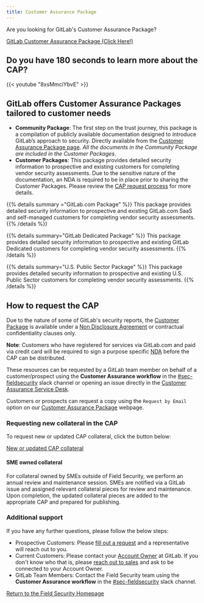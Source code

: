 ```yaml
---
title: Customer Assurance Package
---
```


Are you looking for GitLab's Customer Assurance Package?

<div class="d-grid gap-2 my-4">
<a href="https://about.gitlab.com/security/cap/" class="btn bg-primary text-white btn-lg">GitLab Customer Assurance Package (Click Here!)</a>
</div>

## Do you have 180 seconds to learn more about the CAP?

{{< youtube "8xsMmciYbvE" >}}

## GitLab offers Customer Assurance Packages tailored to customer needs

- **Community Package**: The first step on the trust journey, this package is a compilation of publicly available documentation designed to introduce GitLab’s approach to security. Directly available from the [Customer Assurance Package page](https://about.gitlab.com/security/cap/). *All the documents in the Community Package are included in the Customer Packages*.
- **Customer Packages**: This package provides detailed security information to prospective and existing customers for completing vendor security assessments. Due to the sensitive nature of the documentation, an NDA is required to be in place prior to sharing the Customer Packages. Please review the [CAP request process](/handbook/security/security-assurance/field-security/customer-assurance-package.html#cap-request-process) for more details.

{{% details summary ="GitLab.com Package" %}}
This package provides detailed security information to prospective and existing GitLab.com SaaS and self-managed customers for completing vendor security assessments.
{{% /details %}}

{{% details summary="GitLab Dedicated Package" %}}
This package provides detailed security information to prospective and existing GitLab Dedicated customers for completing vendor security assessments.
{{% /details %}}

{{% details summary="U.S. Public Sector Package" %}}
This package provides detailed security information to prospective and existing U.S. Public Sector customers for completing vendor security assessments.
{{% /details %}}

## How to request the CAP

Due to the nature of some of GitLab's security reports, the [Customer Package](https://about.gitlab.com/security/cap/) is available under a [Non Disclosure Agreement](/handbook/legal/NDA/) or contractual confidentiality  clauses only.

**Note**: Customers who have registered for services via GitLab.com and paid via credit card will be required to sign a purpose specific [NDA](/handbook/legal/NDA/) before the CAP can be distributed.

These resources can be requested by a GitLab team member on behalf of a customer/prospect using the **Customer Assurance workflow** in the [#sec-fieldsecurity](https://gitlab.slack.com/archives/CV5A53V70) slack channel or opening an issue directly in the [Customer Assurance Service Desk](https://gitlab.com/gitlab-com/gl-security/security-assurance/field-security-team/customer-assurance-activities/caa-servicedesk).

Customers or prospects can request a copy using the `Request by Email` option on our [Customer Assurance Package](https://about.gitlab.com/security/cap/) webpage.

### Requesting new collateral in the CAP

To request new or updated CAP collateral, click the button below:

<div class="d-grid gap-2 my-4">
<a href="https://gitlab.com/gitlab-com/gl-security/security-assurance/field-security-team/field-security/-/issues/new?issuable_template=cap_collateral_request" class="btn bg-primary text-white btn-lg">New or updated CAP collateral</a>
</div>

#### SME owned collateral

For collateral owned by SMEs outside of Field Security, we perform an annual review and maintenance session. SMEs are notified via a GitLab issue and assigned relevant collateral pieces for review and maintenance. Upon completion, the updated collateral pieces are added to the appropriate CAP and prepared for publishing.

### Additional support

If you have any further questions, please follow the below steps:

- Prospective Customers: Please [fill out a request](https://about.gitlab.com/sales/) and a representative will reach out to you.
- Current Customers: Please contact your [Account Owner](/handbook/sales/#initial-account-owner---based-on-segment) at GitLab. If you don't know who that is, please [reach out to sales](https://about.gitlab.com/sales/) and ask to be connected to your Account Owner.
- GitLab Team Members: Contact the Field Security team using the **Customer Assurance workflow** in the [#sec-fieldsecurity](https://gitlab.slack.com/archives/CV5A53V70) slack channel.

<div class="d-grid gap-2 my-4">
<a href="https://about.gitlab.com/handbook/security/security-assurance/field-security/" class="btn bg-primary text-white btn-lg">Return to the Field Security Homepage</a>
</div>

